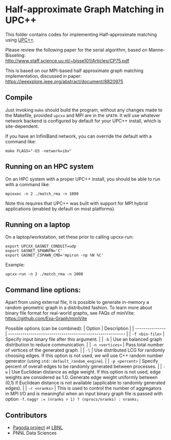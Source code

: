 # Half-approximate Graph Matching in UPC++

This folder contains codes for implementing Half-approximate
matching using [UPC++](https://upcxx.lbl.gov).

Please review the following paper for the serial
algorithm, based on Manne-Bisseling:     
http://www.staff.science.uu.nl/~bisse101/Articles/CP75.pdf

This is based on our MPI-based half approximate graph matching 
implementation, discussed in paper:    
https://ieeexplore.ieee.org/abstract/document/8820975


## Compile

Just invoking `make` should build the program, without any
changes made to the Makefile, provided `upcxx` and MPI are in the `$PATH`. 
It will use whatever network backend is configured by default
for your UPC++ install, which is site-dependent.

If you have an InfiniBand network, you can override the default 
with a command like:
```
make FLAGS="-O3 -network=ibv"
```

## Running on an HPC system

On an HPC system with a proper UPC++ install, you should be able
to run with a command like:

```
mpiexec -n 2 ./match_rma -n 1000
```

Note this requires that UPC++ was built with support for MPI hybrid
applications (enabled by default on most platforms).

## Running on a laptop

On a laptop/workstation, set these prior to calling upcxx-run:

```
export UPCXX_GASNET_CONDUIT=udp
export GASNET_SPAWNFN='C'
export GASNET_CSPAWN_CMD='mpirun -np %N %C'
```

Example: 

```
upcxx-run -n 2 ./match_rma -n 1000
```

## Command line options:


Apart from using external file, it is possible to generate
in-memory a random geometric graph in a distributed fashion.
To learn more about binary file format for real-world graphs, 
see FAQs of miniVite: https://github.com/Exa-Graph/miniVite

Possible options (can be combined):
| Option          | Description                                               |
| --------------- | --------------------------------------------------------- |
| `-f <bin-file>` | Specify input binary file after this argument.            |
| `-b`            | Use an balanced graph distribution to reduce communication. |
| `-n <vertices>` | Pass total number of vertices of the generated graph.       |
| `-l`            | Use distributed LCG for randomly choosing edges. If this option is not used, we will use C++ random number generator (using `std::default_random_engine`). |
| `-p <percent>`  | Specify percent of overall edges to be randomly generated between processes. |
| `-w`            | Use Euclidean distance as edge weight. If this option is not used, edge weights are considered as 1.0. Generate edge weight uniformly between (0,1) if Euclidean distance is not available (applicable to randomly generated edges). |
| `-r <nranks>`   | This is used to control the number of aggregators in MPI I/O and is meaningful when an input binary graph file is passed with option `-f`.  `naggr := (nranks > 1) ? (nprocs/nranks) : nranks;` 

## Contributors

* [Pagoda project](https://crd.lbl.gov/pagoda) at [LBNL](https://www.lbl.gov)
* PNNL Data Sciences


